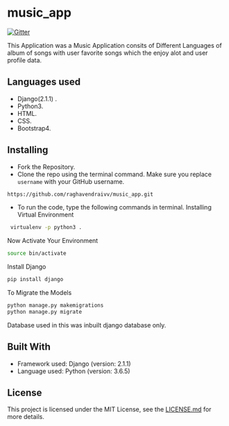 # music_app
[![Gitter](https://gitter.im/music_app/contributers)](https://gitter.im/music_app/contributers)

This Application was a Music Application consits of Different Languages of album of songs with user favorite songs which the enjoy alot and user profile data.

## Languages used 

- Django(2.1.1) .
- Python3.
- HTML.
- CSS.
- Bootstrap4.

## Installing
 
- Fork the Repository. 
- Clone the repo using the terminal command. Make sure you replace `username` with your GitHub username.
```bash
https://github.com/raghavendraivv/music_app.git 
```
- To run the code, type the following commands in terminal.
Installing Virtual Environment
```bash
 virtualenv -p python3 .
```
Now Activate Your Environment
```bash
source bin/activate
```
Install Django
```bash 
pip install django
```
To Migrate the Models
 ```bash
 python manage.py makemigrations
 python manage.py migrate
 ```
 Database used in this was inbuilt django database only.

## Built With
- Framework used: Django (version: 2.1.1)
- Language used: Python (version: 3.6.5)
 
 
## License
This project is licensed under the MIT License, see the [LICENSE.md](https://github.com/raghavendraivv/music_app/blob/master/LICENSE) for more details.
    

